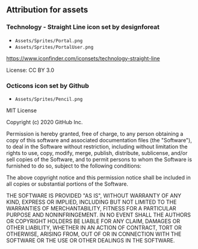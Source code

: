 ## Attribution for assets

### Technology - Straight Line icon set by designforeat

- `Assets/Sprites/Portal.png`
- `Assets/Sprites/PortalUser.png`

https://www.iconfinder.com/iconsets/technology-straight-line

License: CC BY 3.0

### Octicons icon set by Github

- `Assets/Sprites/Pencil.png`

MIT License

Copyright (c) 2020 GitHub Inc.

Permission is hereby granted, free of charge, to any person obtaining a copy
of this software and associated documentation files (the "Software"), to deal
in the Software without restriction, including without limitation the rights
to use, copy, modify, merge, publish, distribute, sublicense, and/or sell
copies of the Software, and to permit persons to whom the Software is
furnished to do so, subject to the following conditions:

The above copyright notice and this permission notice shall be included in all
copies or substantial portions of the Software.

THE SOFTWARE IS PROVIDED "AS IS", WITHOUT WARRANTY OF ANY KIND, EXPRESS OR
IMPLIED, INCLUDING BUT NOT LIMITED TO THE WARRANTIES OF MERCHANTABILITY,
FITNESS FOR A PARTICULAR PURPOSE AND NONINFRINGEMENT. IN NO EVENT SHALL THE
AUTHORS OR COPYRIGHT HOLDERS BE LIABLE FOR ANY CLAIM, DAMAGES OR OTHER
LIABILITY, WHETHER IN AN ACTION OF CONTRACT, TORT OR OTHERWISE, ARISING FROM,
OUT OF OR IN CONNECTION WITH THE SOFTWARE OR THE USE OR OTHER DEALINGS IN THE
SOFTWARE.
